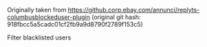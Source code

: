 Originally taken from  https://github.corp.ebay.com/annunci/replyts-columbusblockeduser-plugin
(original git hash: 918fbcc5a5cadc01cf2fb9a9d8790f2789f153c5)

Filter blacklisted users
